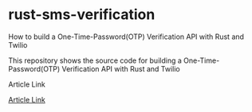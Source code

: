 # rust-sms-verification

How to build a One-Time-Password(OTP) Verification API with Rust and Twilio

This repository shows the source code for building a One-Time-Password(OTP) Verification API with Rust and Twilio

Article Link

[Article Link](https://dev.to/hackmamba/how-to-build-a-one-time-passwordotp-verification-api-with-rust-and-twilio-22il)
